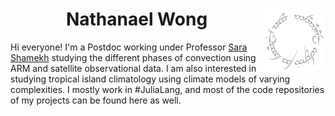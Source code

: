# <img align="right" width="100" src="https://raw.githubusercontent.com/natgeo-wong/natgeo-wong.github.io/refs/heads/main/_assets/img/Tengwar1-small.png"/> **<div align="center">Nathanael Wong</div>**

Hi everyone! I'm a Postdoc working under Professor [Sara Shamekh](https://sshamekh.com/) studying the different phases of convection using ARM and satellite observational data. I am also interested in studying tropical island climatology using climate models of varying complexities. I mostly work in #JuliaLang, and most of the code repositories of my projects can be found here as well.

